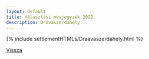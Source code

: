 ```yaml
---
layout: default
title: Választási névjegyzék 2022
description: Drávaszerdahely
---
```


{% include settlementHTMLs/Draavaszerdahely.html %}

[Vissza](../)